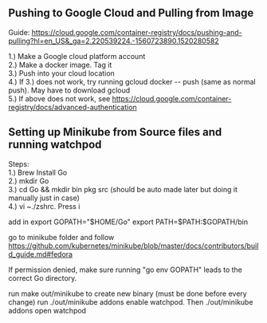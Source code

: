 ## Pushing to Google Cloud and Pulling from Image 
Guide: https://cloud.google.com/container-registry/docs/pushing-and-pulling?hl=en_US&_ga=2.220539224.-1560723890.1520280582  

1.) Make a Google cloud platform account  
2.) Make a docker image. Tag it  
3.) Push into your cloud location   
4.) If 3.) does not work, try running gcloud docker -- push (same as normal push). May have to download gcloud  
5.) If above does not work, see https://cloud.google.com/container-registry/docs/advanced-authentication  


## Setting up Minikube from Source files and running watchpod 

Steps:  
1.) Brew Install Go  
2.) mkdir Go  
3.) cd Go && mkdir bin pkg src (should be auto made later but doing it manually just in case)  
4.) vi ~./zshrc. Press i  

add in export GOPATH="$HOME/Go"  
export PATH=$PATH:$GOPATH/bin

go to minikube folder and follow https://github.com/kubernetes/minikube/blob/master/docs/contributors/build_guide.md#fedora

If permission denied, make sure running "go env GOPATH" leads to the correct Go directory.

run make out/minikube to create new binary (must be done before every change)
run ./out/minikube addons enable watchpod. Then ./out/minikube addons open watchpod




